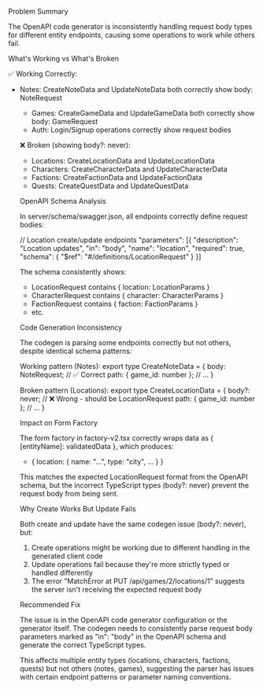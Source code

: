 Problem Summary

  The OpenAPI code generator is inconsistently handling request body types for different entity endpoints, causing some operations to work while others
  fail.

  What's Working vs What's Broken

  ✅ Working Correctly:

- Notes: CreateNoteData and UpdateNoteData both correctly show body: NoteRequest
  - Games: CreateGameData and UpdateGameData both correctly show body: GameRequest
  - Auth: Login/Signup operations correctly show request bodies

  ❌ Broken (showing body?: never):

  - Locations: CreateLocationData and UpdateLocationData
  - Characters: CreateCharacterData and UpdateCharacterData
  - Factions: CreateFactionData and UpdateFactionData
  - Quests: CreateQuestData and UpdateQuestData

  OpenAPI Schema Analysis

  In server/schema/swagger.json, all endpoints correctly define request bodies:

  // Location create/update endpoints
  "parameters": [{
  "description": "Location updates",
  "in": "body",
  "name": "location",
  "required": true,
  "schema": {
  "$ref": "#/definitions/LocationRequest"
  }
  }]

  The schema consistently shows:
  - LocationRequest contains { location: LocationParams }
  - CharacterRequest contains { character: CharacterParams }
  - FactionRequest contains { faction: FactionParams }
  - etc.

  Code Generation Inconsistency

  The codegen is parsing some endpoints correctly but not others, despite identical schema patterns:

  Working pattern (Notes):
  export type CreateNoteData = {
  body: NoteRequest;  // ✅ Correct
  path: { game_id: number };
  // ...
  }

  Broken pattern (Locations):
  export type CreateLocationData = {
  body?: never;  // ❌ Wrong - should be LocationRequest
  path: { game_id: number };
  // ...
  }

  Impact on Form Factory

  The form factory in factory-v2.tsx correctly wraps data as { [entityName]: validatedData }, which produces:
  - { location: { name: "...", type: "city", ... } }

  This matches the expected LocationRequest format from the OpenAPI schema, but the incorrect TypeScript types (body?: never) prevent the request body
  from being sent.

  Why Create Works But Update Fails

  Both create and update have the same codegen issue (body?: never), but:
  1. Create operations might be working due to different handling in the generated client code
  2. Update operations fail because they're more strictly typed or handled differently
  3. The error "MatchError at PUT /api/games/2/locations/1" suggests the server isn't receiving the expected request body

  Recommended Fix

  The issue is in the OpenAPI code generator configuration or the generator itself. The codegen needs to consistently parse request body parameters
  marked as "in": "body" in the OpenAPI schema and generate the correct TypeScript types.

  This affects multiple entity types (locations, characters, factions, quests) but not others (notes, games), suggesting the parser has issues with
  certain endpoint patterns or parameter naming conventions.
